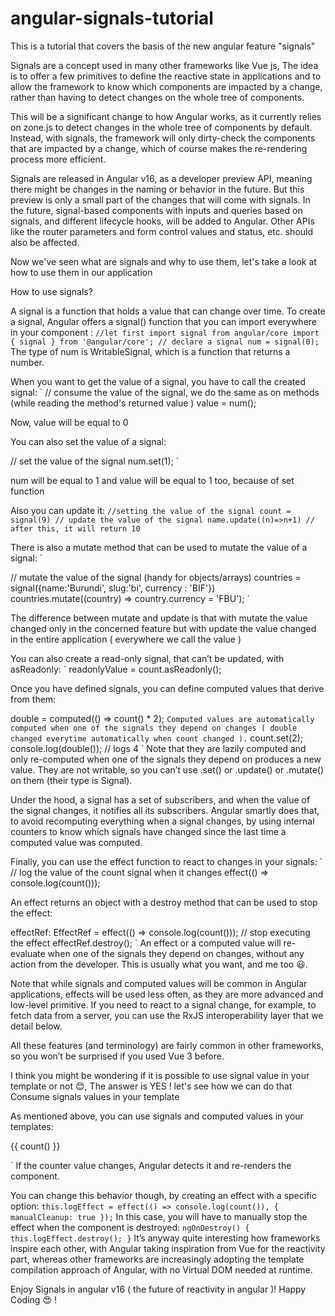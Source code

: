 # angular-signals-tutorial
This is a tutorial that covers the basis of the new angular feature "signals"

Signals are a concept used in many other frameworks like Vue js, The idea is to offer a few primitives to define the reactive state in applications and to allow the framework to know which components are impacted by a change, rather than having to detect changes on the whole tree of components.

This will be a significant change to how Angular works, as it currently relies on zone.js to detect changes in the whole tree of components by default. Instead, with signals, the framework will only dirty-check the components that are impacted by a change, which of course makes the re-rendering process more efficient.

Signals are released in Angular v16, as a developer preview API, meaning there might be changes in the naming or behavior in the future. But this preview is only a small part of the changes that will come with signals. In the future, signal-based components with inputs and queries based on signals, and different lifecycle hooks, will be added to Angular. Other APIs like the router parameters and form control values and status, etc. should also be affected.

Now we've seen what are signals and why to use them, let's take a look at how to use them in our application

How to use signals?

A signal is a function that holds a value that can change over time. To create a signal, Angular offers a signal() function that you can import everywhere in your component :
`
//let first import signal from angular/core
import { signal } from '@angular/core';
// declare a signal
num = signal(0);
`
The type of num is WritableSignal<number>, which is a function that returns a number.

When you want to get the value of a signal, you have to call the created signal:
`
// consume the value of the signal, we do the same as on methods (while reading the method's returned value )
value = num();

Now, value will be equal to 0

You can also set the value of a signal:

// set the value of the signal
num.set(1);
`

num will be equal to 1 and value will be equal to 1 too, because of set function

Also you can update it:
`
//setting the value of the signal
count = signal(9)
// update the value of the signal
name.update((n)=>n+1) // after this, it will return 10
`

There is also a mutate method that can be used to mutate the value of a signal:
`

// mutate the value of the signal (handy for objects/arrays)
countries = signal({name:'Burundi', slug:'bi', currency : 'BIF'})
countries.mutate((country) => country.currency = 'FBU');
`

The difference between mutate and update is that with mutate the value changed only in the concerned feature but with update the value changed in the entire application ( everywhere we call the value )

You can also create a read-only signal, that can’t be updated, with asReadonly:
`
readonlyValue = count.asReadonly();

Once you have defined signals, you can define computed values that derive from them:

double = computed(() => count() * 2);
`
Computed values are automatically computed when one of the signals they depend on changes ( double changed everytime automatically when count changed ).
`
count.set(2);
console.log(double()); // logs 4
`
Note that they are lazily computed and only re-computed when one of the signals they depend on produces a new value. They are not writable, so you can’t use .set() or .update() or .mutate() on them (their type is Signal<T>).

Under the hood, a signal has a set of subscribers, and when the value of the signal changes, it notifies all its subscribers. Angular smartly does that, to avoid recomputing everything when a signal changes, by using internal counters to know which signals have changed since the last time a computed value was computed.

Finally, you can use the effect function to react to changes in your signals:
`
// log the value of the count signal when it changes
effect(() => console.log(count()));

An effect returns an object with a destroy method that can be used to stop the effect:

effectRef: EffectRef = effect(() => console.log(count()));
// stop executing the effect
effectRef.destroy();
`
An effect or a computed value will re-evaluate when one of the signals they depend on changes, without any action from the developer. This is usually what you want, and me too 😃.

Note that while signals and computed values will be common in Angular applications, effects will be used less often, as they are more advanced and low-level primitive. If you need to react to a signal change, for example, to fetch data from a server, you can use the RxJS interoperability layer that we detail below.

All these features (and terminology) are fairly common in other frameworks, so you won’t be surprised if you used Vue 3 before.

I think you might be wondering if it is possible to use signal value in your template or not 😊, The answer is YES ! let's see how we can do that
Consume signals values in your template

As mentioned above, you can use signals and computed values in your templates:
`
`<p>{{ count() }}</p>
`
If the counter value changes, Angular detects it and re-renders the component.

You can change this behavior though, by creating an effect with a specific option:
`
this.logEffect = effect(() => console.log(count()), { manualCleanup: true });
`
In this case, you will have to manually stop the effect when the component is destroyed:
`
ngOnDestroy() {
  this.logEffect.destroy();
}
`
It’s anyway quite interesting how frameworks inspire each other, with Angular taking inspiration from Vue for the reactivity part, whereas other frameworks are increasingly adopting the template compilation approach of Angular, with no Virtual DOM needed at runtime.

Enjoy Signals in angular v16 ( the future of reactivity in angular )!
Happy Coding 😍 !
